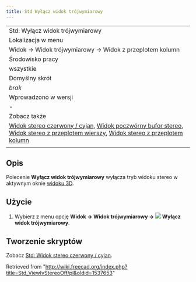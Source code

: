 ```yaml
---
title: Std Wyłącz widok trójwymiarowy
---
```

|  |
| --- |
| Std: Wyłącz widok trójwymiarowy |
| Lokalizacja w menu |
| Widok → Widok trójwymiarowy → Widok z przeplotem kolumn |
| Środowisko pracy |
| wszystkie |
| Domyślny skrót |
| *brak* |
| Wprowadzono w wersji |
| - |
| Zobacz także |
| [Widok stereo czerwony / cyjan](/Std_ViewIvStereoRedGreen/pl "Std ViewIvStereoRedGreen/pl"), [Widok poczwórny bufor stereo](/Std_ViewIvStereoQuadBuff/pl "Std ViewIvStereoQuadBuff/pl"), [Widok stereo z przeplotem wierszy](/Std_ViewIvStereoInterleavedRows/pl "Std ViewIvStereoInterleavedRows/pl"), [Widok stereo z przeplotem kolumn](/Std_ViewIvStereoInterleavedColumns/pl "Std ViewIvStereoInterleavedColumns/pl") |
|  |

## Opis

Polecenie **Wyłącz widok trójwymiarowy** wyłącza tryb widoku stereo w aktywnym oknie [widoku 3D](/3D_view/pl "3D view/pl").

## Użycie

1. Wybierz z menu opcję **Widok → Widok trójwymiarowy → ![](/images/Std_ViewIvStereoOff.svg) Wyłącz widok trójwymiarowy**.

## Tworzenie skryptów

Zobacz [Std: Widok stereo czerwony / cyjan](/Std_ViewIvStereoRedGreen/pl#Tworzenie_skryptów "Std ViewIvStereoRedGreen/pl").

Retrieved from "<http://wiki.freecad.org/index.php?title=Std_ViewIvStereoOff/pl&oldid=1537653>"